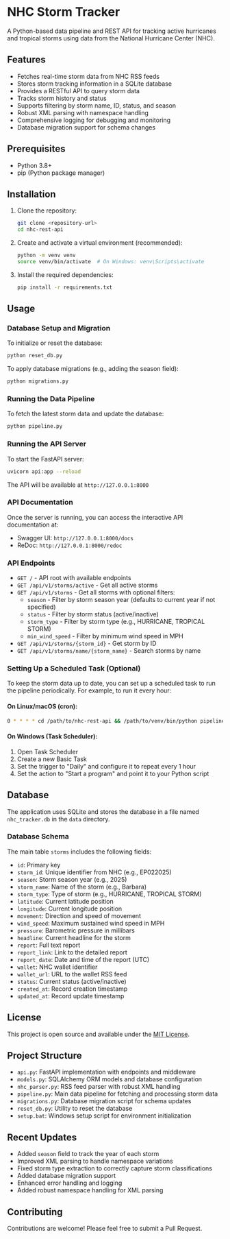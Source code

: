 # NHC Storm Tracker

A Python-based data pipeline and REST API for tracking active hurricanes and tropical storms using data from the National Hurricane Center (NHC).

## Features

- Fetches real-time storm data from NHC RSS feeds
- Stores storm tracking information in a SQLite database
- Provides a RESTful API to query storm data
- Tracks storm history and status
- Supports filtering by storm name, ID, status, and season
- Robust XML parsing with namespace handling
- Comprehensive logging for debugging and monitoring
- Database migration support for schema changes

## Prerequisites

- Python 3.8+
- pip (Python package manager)

## Installation

1. Clone the repository:
   ```bash
   git clone <repository-url>
   cd nhc-rest-api
   ```

2. Create and activate a virtual environment (recommended):
   ```bash
   python -m venv venv
   source venv/bin/activate  # On Windows: venv\Scripts\activate
   ```

3. Install the required dependencies:
   ```bash
   pip install -r requirements.txt
   ```

## Usage

### Database Setup and Migration

To initialize or reset the database:

```bash
python reset_db.py
```

To apply database migrations (e.g., adding the season field):

```bash
python migrations.py
```

### Running the Data Pipeline

To fetch the latest storm data and update the database:

```bash
python pipeline.py
```

### Running the API Server

To start the FastAPI server:

```bash
uvicorn api:app --reload
```

The API will be available at `http://127.0.0.1:8000`

### API Documentation

Once the server is running, you can access the interactive API documentation at:
- Swagger UI: `http://127.0.0.1:8000/docs`
- ReDoc: `http://127.0.0.1:8000/redoc`

### API Endpoints

- `GET /` - API root with available endpoints
- `GET /api/v1/storms/active` - Get all active storms
- `GET /api/v1/storms` - Get all storms with optional filters:
  - `season` - Filter by storm season year (defaults to current year if not specified)
  - `status` - Filter by storm status (active/inactive)
  - `storm_type` - Filter by storm type (e.g., HURRICANE, TROPICAL STORM)
  - `min_wind_speed` - Filter by minimum wind speed in MPH
- `GET /api/v1/storms/{storm_id}` - Get storm by ID
- `GET /api/v1/storms/name/{storm_name}` - Search storms by name

### Setting Up a Scheduled Task (Optional)

To keep the storm data up to date, you can set up a scheduled task to run the pipeline periodically. For example, to run it every hour:

#### On Linux/macOS (cron):
```bash
0 * * * * cd /path/to/nhc-rest-api && /path/to/venv/bin/python pipeline.py >> pipeline.log 2>&1
```

#### On Windows (Task Scheduler):
1. Open Task Scheduler
2. Create a new Basic Task
3. Set the trigger to "Daily" and configure it to repeat every 1 hour
4. Set the action to "Start a program" and point it to your Python script

## Database

The application uses SQLite and stores the database in a file named `nhc_tracker.db` in the `data` directory.

### Database Schema

The main table `storms` includes the following fields:

- `id`: Primary key
- `storm_id`: Unique identifier from NHC (e.g., EP022025)
- `season`: Storm season year (e.g., 2025)
- `storm_name`: Name of the storm (e.g., Barbara)
- `storm_type`: Type of storm (e.g., HURRICANE, TROPICAL STORM)
- `latitude`: Current latitude position
- `longitude`: Current longitude position
- `movement`: Direction and speed of movement
- `wind_speed`: Maximum sustained wind speed in MPH
- `pressure`: Barometric pressure in millibars
- `headline`: Current headline for the storm
- `report`: Full text report
- `report_link`: Link to the detailed report
- `report_date`: Date and time of the report (UTC)
- `wallet`: NHC wallet identifier
- `wallet_url`: URL to the wallet RSS feed
- `status`: Current status (active/inactive)
- `created_at`: Record creation timestamp
- `updated_at`: Record update timestamp

## License

This project is open source and available under the [MIT License](LICENSE).

## Project Structure

- `api.py`: FastAPI implementation with endpoints and middleware
- `models.py`: SQLAlchemy ORM models and database configuration
- `nhc_parser.py`: RSS feed parser with robust XML handling
- `pipeline.py`: Main data pipeline for fetching and processing storm data
- `migrations.py`: Database migration script for schema updates
- `reset_db.py`: Utility to reset the database
- `setup.bat`: Windows setup script for environment initialization

## Recent Updates

- Added `season` field to track the year of each storm
- Improved XML parsing to handle namespace variations
- Fixed storm type extraction to correctly capture storm classifications
- Added database migration support
- Enhanced error handling and logging
- Added robust namespace handling for XML parsing

## Contributing

Contributions are welcome! Please feel free to submit a Pull Request.
